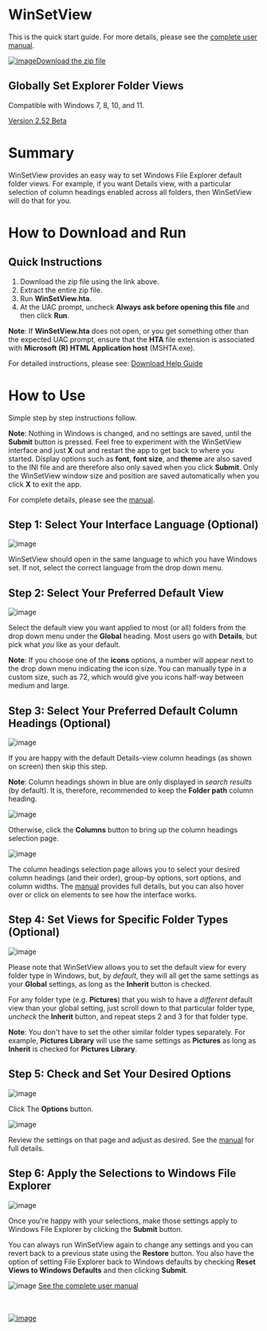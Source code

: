 # WinSetView
<!--
To view this document formatted (instead of as raw text) just click the Help button in WinSetView.hta.
You can also manually navigate your browser to: https://lesferch.github.io/WinSetView.
-->

This is the quick start guide. For more details, please see the [complete user manual](./Manual.md).

[![image](https://user-images.githubusercontent.com/79026235/152910441-59ba653c-5607-4f59-90c0-bc2851bf2688.png)Download the zip file](https://github.com/LesFerch/WinSetView/archive/refs/heads/beta.zip)

## Globally Set Explorer Folder Views

Compatible with Windows 7, 8, 10, and 11.

[Version 2.52 Beta](./VersionHistory.md)

# Summary

WinSetView provides an easy way to set Windows File Explorer default folder views. For example, if you want Details view, with a particular selection of column headings enabled across all folders, then WinSetView will do that for you.

# How to Download and Run

## Quick Instructions

1. Download the zip file using the link above.
2. Extract the entire zip file.
3. Run **WinSetView.hta**.
4. At the UAC prompt, uncheck **Always ask before opening this file** and then click **Run**.

**Note**: If **WinSetView.hta** does not open, or you get something other than the expected UAC prompt, ensure that the **HTA** file extension is associated with **Microsoft (R) HTML Application host** (MSHTA.exe).

For detailed instructions, please see: [Download Help Guide](./DownloadHelp.md)

# How to Use

Simple step by step instructions follow.

**Note**: Nothing in Windows is changed, and no settings are saved, until the **Submit** button is pressed. Feel free to experiment with the WinSetView interface and just **X** out and restart the app to get back to where you started. Display options such as **font**, **font size**, and **theme** are also saved to the INI file and are therefore also only saved when you click **Submit**. Only the WinSetView window size and position are saved automatically when you click **X** to exit the app.

For complete details, please see the [manual](./Manual.md).

## Step 1: Select Your Interface Language (Optional)

![image](https://user-images.githubusercontent.com/79026235/206563088-85288970-e666-4824-8b54-07ff83e01c54.png)

WinSetView should open in the same language to which you have Windows set. If not, select the correct language from the drop down menu.

## Step 2: Select Your Preferred Default View

![image](https://user-images.githubusercontent.com/79026235/206563583-ded1543d-0acb-4229-9129-b7f98abc6ee9.png)

Select the default view you want applied to most (or all) folders from the drop down menu under the **Global** heading. Most users go with **Details**, but pick what *you* like as your default.

**Note**: If you choose one of the **icons** options, a number will appear next to the drop down menu indicating the icon size. You can manually type in a custom size, such as 72, which would give you icons half-way between medium and large.

## Step 3: Select Your Preferred Default Column Headings (Optional)

![image](https://user-images.githubusercontent.com/79026235/206564056-d32f1e30-324a-4aa0-8e0d-98834b0725a2.png)

If you are happy with the default Details-view column headings (as shown on screen) then skip this step.

**Note**: Column headings shown in blue are only displayed in *search results* (by default). It is, therefore, recommended to keep the **Folder path** column heading.

![image](https://user-images.githubusercontent.com/79026235/206564277-95e4619e-8799-4f0e-afa3-eddcdadb6407.png)

Otherwise, click the **Columns** button to bring up the column headings selection page.

![image](https://user-images.githubusercontent.com/79026235/206564513-a9ec5680-01b2-4c12-a189-d5a99342c2e0.png)

The column headings selection page allows you to select your desired column headings (and their order), group-by options, sort options, and column widths. The [manual](./Manual.md) provides full details, but you can also hover over or click on elements to see how the interface works.

## Step 4: Set Views for Specific Folder Types (Optional)

![image](https://user-images.githubusercontent.com/79026235/206572556-a0fdda21-b3e8-4743-9a4c-a1543417ecdd.png)

Please note that WinSetView allows you to set the default view for every folder type in Windows, but, by *default*, they will all get the same settings as your **Global** settings, as long as the **Inherit** button is checked.

For any folder type (e.g. **Pictures**) that you wish to have a *different* default view than your global setting, just scroll down to that particular folder type, *uncheck* the **Inherit** button, and repeat steps 2 and 3 for that folder type.

**Note**: You don't have to set the other similar folder types separately. For example, **Pictures Library** will use the same settings as **Pictures** as long as **Inherit** is checked for **Pictures Library**.

## Step 5: Check and Set Your Desired Options

![image](https://user-images.githubusercontent.com/79026235/206564644-a5ae3e5b-7f64-4db8-a4e2-6ae3f4f28728.png)

Click The **Options** button.

![image](https://user-images.githubusercontent.com/79026235/206564999-9aa1cef3-2cb0-4e46-9c4e-d49f8783c386.png)

Review the settings on that page and adjust as desired. See the [manual](./Manual.md) for full details.

## Step 6: Apply the Selections to Windows File Explorer

![image](https://user-images.githubusercontent.com/79026235/206563746-57bb1482-3a7c-4687-85dd-454376753f67.png)

Once you're happy with your selections, make those settings apply to Windows File Explorer by clicking the **Submit** button.

You can always run WinSetView again to change any settings and you can revert back to a previous state using the **Restore** button. You also have the option of setting File Explorer back to Windows defaults by checking **Reset Views to Windows Defaults** and then clicking **Submit**.

![image](https://user-images.githubusercontent.com/79026235/152911332-6492dd9e-63fa-4f38-8325-335110cbb9a6.png)
[See the complete user manual](./Manual.md)

\
\
[![image](https://user-images.githubusercontent.com/79026235/153264696-8ec747dd-37ec-4fc1-89a1-3d6ea3259a95.png)](https://github.com/LesFerch/WinSetView)
